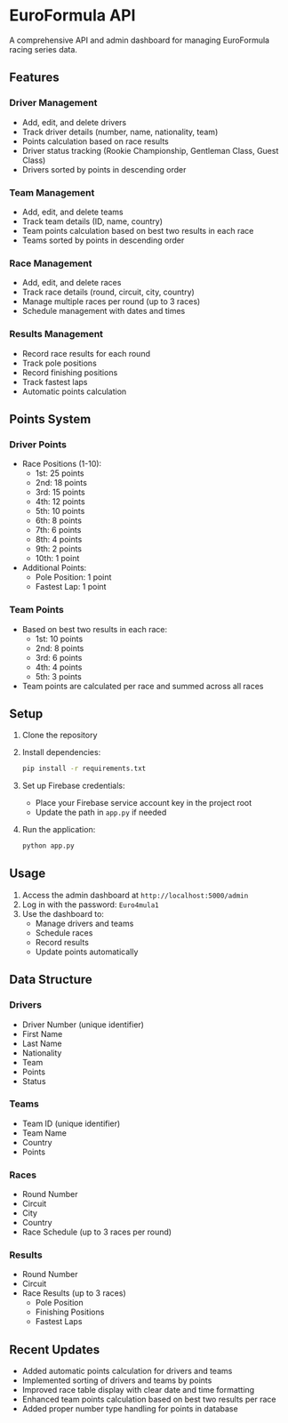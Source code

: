 # EuroFormula API

A comprehensive API and admin dashboard for managing EuroFormula racing series data.

## Features

### Driver Management
- Add, edit, and delete drivers
- Track driver details (number, name, nationality, team)
- Points calculation based on race results
- Driver status tracking (Rookie Championship, Gentleman Class, Guest Class)
- Drivers sorted by points in descending order

### Team Management
- Add, edit, and delete teams
- Track team details (ID, name, country)
- Team points calculation based on best two results in each race
- Teams sorted by points in descending order

### Race Management
- Add, edit, and delete races
- Track race details (round, circuit, city, country)
- Manage multiple races per round (up to 3 races)
- Schedule management with dates and times

### Results Management
- Record race results for each round
- Track pole positions
- Record finishing positions
- Track fastest laps
- Automatic points calculation

## Points System

### Driver Points
- Race Positions (1-10):
  - 1st: 25 points
  - 2nd: 18 points
  - 3rd: 15 points
  - 4th: 12 points
  - 5th: 10 points
  - 6th: 8 points
  - 7th: 6 points
  - 8th: 4 points
  - 9th: 2 points
  - 10th: 1 point
- Additional Points:
  - Pole Position: 1 point
  - Fastest Lap: 1 point

### Team Points
- Based on best two results in each race:
  - 1st: 10 points
  - 2nd: 8 points
  - 3rd: 6 points
  - 4th: 4 points
  - 5th: 3 points
- Team points are calculated per race and summed across all races

## Setup

1. Clone the repository
2. Install dependencies:
   ```bash
   pip install -r requirements.txt
   ```
3. Set up Firebase credentials:
   - Place your Firebase service account key in the project root
   - Update the path in `app.py` if needed

4. Run the application:
   ```bash
   python app.py
   ```

## Usage

1. Access the admin dashboard at `http://localhost:5000/admin`
2. Log in with the password: `Euro4mula1`
3. Use the dashboard to:
   - Manage drivers and teams
   - Schedule races
   - Record results
   - Update points automatically

## Data Structure

### Drivers
- Driver Number (unique identifier)
- First Name
- Last Name
- Nationality
- Team
- Points
- Status

### Teams
- Team ID (unique identifier)
- Team Name
- Country
- Points

### Races
- Round Number
- Circuit
- City
- Country
- Race Schedule (up to 3 races per round)

### Results
- Round Number
- Circuit
- Race Results (up to 3 races)
  - Pole Position
  - Finishing Positions
  - Fastest Laps

## Recent Updates

- Added automatic points calculation for drivers and teams
- Implemented sorting of drivers and teams by points
- Improved race table display with clear date and time formatting
- Enhanced team points calculation based on best two results per race
- Added proper number type handling for points in database 